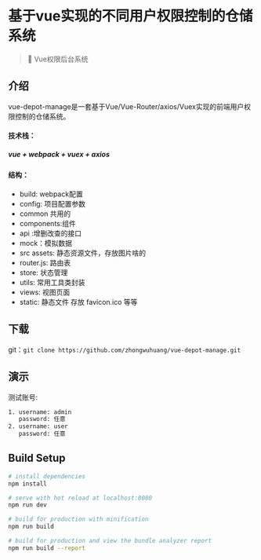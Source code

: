 
# 基于vue实现的不同用户权限控制的仓储系统

> :gem: Vue权限后台系统

## 介绍

vue-depot-manage是一套基于Vue/Vue-Router/axios/Vuex实现的前端用户权限控制的仓储系统。
####  技术栈：
##### vue + webpack + vuex + axios

#### 结构：
- build: webpack配置
- config: 项目配置参数
- common 共用的
- components:组件
- api :增删改查的接口
- mock：模拟数据
- src assets: 静态资源文件，存放图片啥的
- router.js: 路由表
- store: 状态管理
- utils: 常用工具类封装
- views: 视图页面
-  static: 静态文件 存放 favicon.ico 等等

## 下载

git：`git clone https://github.com/zhongwuhuang/vue-depot-manage.git`


## 演示

测试账号:

``` bash
1. username: admin
   password: 任意
2. username: user
   password: 任意
```

## Build Setup

``` bash
# install dependencies
npm install

# serve with hot reload at localhost:8080
npm run dev

# build for production with minification
npm run build

# build for production and view the bundle analyzer report
npm run build --report
```

<!-- 
## 有帮助打个赞
![微信扫一扫](https://raw.githubusercontent.com/zhongwuhuang/zhongwuhuang.github.io/master/img/webwxgetmsgimg.png)
 -->
